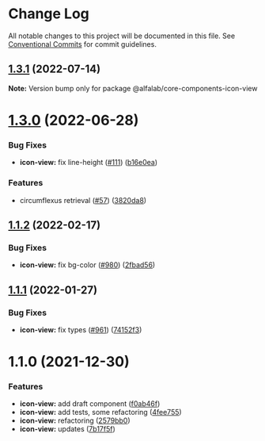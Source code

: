 # Change Log

All notable changes to this project will be documented in this file.
See [Conventional Commits](https://conventionalcommits.org) for commit guidelines.

## [1.3.1](https://github.com/core-ds/core-components/compare/@alfalab/core-components-icon-view@1.3.0...@alfalab/core-components-icon-view@1.3.1) (2022-07-14)

**Note:** Version bump only for package @alfalab/core-components-icon-view





# [1.3.0](https://github.com/core-ds/core-components/compare/@alfalab/core-components-icon-view@1.2.0...@alfalab/core-components-icon-view@1.3.0) (2022-06-28)


### Bug Fixes

* **icon-view:** fix line-height ([#111](https://github.com/core-ds/core-components/issues/111)) ([b16e0ea](https://github.com/core-ds/core-components/commit/b16e0ea206c819ba4370ed8c1662804a83648e0f))


### Features

* circumflexus retrieval ([#57](https://github.com/core-ds/core-components/issues/57)) ([3820da8](https://github.com/core-ds/core-components/commit/3820da818bcdcbee6904c648b3e29c3c828fe202))





## [1.1.2](https://github.com/core-ds/core-components/compare/@alfalab/core-components-icon-view@1.1.1...@alfalab/core-components-icon-view@1.1.2) (2022-02-17)


### Bug Fixes

* **icon-view:** fix bg-color ([#980](https://github.com/core-ds/core-components/issues/980)) ([2fbad56](https://github.com/core-ds/core-components/commit/2fbad5671d64056a4af81c4fe281a82c415ffeb5))





## [1.1.1](https://github.com/core-ds/core-components/compare/@alfalab/core-components-icon-view@1.1.0...@alfalab/core-components-icon-view@1.1.1) (2022-01-27)


### Bug Fixes

* **icon-view:** fix types ([#961](https://github.com/core-ds/core-components/issues/961)) ([74152f3](https://github.com/core-ds/core-components/commit/74152f3bd6d776bebeabea65d5971b57cc486b2e))





# 1.1.0 (2021-12-30)


### Features

* **icon-view:** add draft component ([f0ab46f](https://github.com/core-ds/core-components/commit/f0ab46fc5241c3856962f19315213c3e45b6c05b))
* **icon-view:** add tests, some refactoring ([4fee755](https://github.com/core-ds/core-components/commit/4fee755b826024a02f2dab9e9573088284185380))
* **icon-view:** refactoring ([2579bb0](https://github.com/core-ds/core-components/commit/2579bb016cfdeef0ff0e177f231a1d1a4715b0af))
* **icon-view:** updates ([7b17f5f](https://github.com/core-ds/core-components/commit/7b17f5ffca39243a13d57fdbd0da31041dc0ea98))
